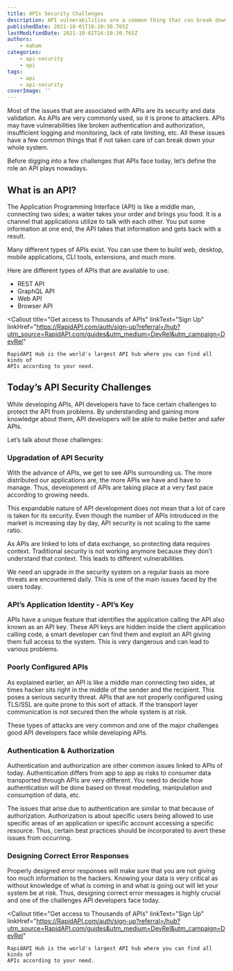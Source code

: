 ```yaml
---
title: ​​APIs Security Challenges
description: API vulnerabilities are a common thing that can break down your whole system if not treated. Due to these vulnerabilities, API breaches have increased to an enormous extent.
publishedDate: 2021-10-01T16:10:30.765Z
lastModifiedDate: 2021-10-01T16:10:30.765Z
authors:
    - maham
categories:
    - api-security
    - api
tags:
    - api
    - api-security
coverImage: ''
---
```


<Lead>

Most of the issues that are associated with APIs are its security and data validation. As APIs are very commonly used, so it is prone to attackers. APIs may have vulnerabilities like broken authentication and authorization, insufficient logging and monitoring, lack of rate limiting, etc.
All these issues have a few common things that if not taken care of can break down your whole system.

</Lead>

Before digging into a few challenges that APIs face today, let’s define the role an API plays nowadays.

## What is an API?

The Application Programming Interface (API) is like a middle man, connecting two sides; a waiter takes your order and brings you food. It is a channel that applications utilize to talk with each other. You put some information at one end, the API takes that information and gets back with a result.

Many different types of APIs exist. You can use them to build web, desktop, mobile applications, CLI tools, extensions, and much more.

Here are different types of APIs that are available to use:

-   REST API
-   GraphQL API
-   Web API
-   Browser API

<Callout
	title="Get access to Thousands of APIs"
	linkText="Sign Up"
	linkHref="https://RapidAPI.com/auth/sign-up?referral=/hub?utm_source=RapidAPI.com/guides&utm_medium=DevRel&utm_campaign=DevRel"
>
	RapidAPI Hub is the world's largest API hub where you can find all kinds of
	APIs according to your need.
</Callout>

## Today’s API Security Challenges

While developing APIs, API developers have to face certain challenges to protect the API from problems. By understanding and gaining more knowledge about them, API developers will be able to make better and safer APIs.

Let’s talk about those challenges:

### Upgradation of API Security

With the advance of APIs, we get to see APIs surrounding us. The more distributed our applications are, the more APIs we have and have to manage. Thus, development of APIs are taking place at a very fast pace according to growing needs.

This expandable nature of API development does not mean that a lot of care is taken for its security. Even though the number of APIs introduced in the market is increasing day by day, API security is not scaling to the same ratio.

As APIs are linked to lots of data exchange, so protecting data requires context. Traditional security is not working anymore because they don’t understand that context. This leads to different vulnerabilities.

We need an upgrade in the security system on a regular basis as more threats are encountered daily. This is one of the main issues faced by the users today.

### API’s Application Identity - API’s Key

APIs have a unique feature that identifies the application calling the API also known as an API key. These API keys are hidden inside the client application calling code, a smart developer can find them and exploit an API giving them full access to the system. This is very dangerous and can lead to various problems.

### Poorly Configured APIs

As explained earlier, an API is like a middle man connecting two sides, at times hacker sits right in the middle of the sender and the recipient. This poses a serious security threat. APIs that are not properly configured using TLS/SSL are quite prone to this sort of attack. If the transport layer communication is not secured then the whole system is at risk.

These types of attacks are very common and one of the major challenges good API developers face while developing APIs.

### Authentication & Authorization

Authentication and authorization are other common issues linked to APIs of today. Authentication differs from app to app as risks to consumer data transported through APIs are very different. You need to decide how authentication will be done based on threat modeling, manipulation and consumption of data, etc.

The issues that arise due to authentication are similar to that because of authorization. Authorization is about specific users being allowed to use specific areas of an application or specific account accessing a specific resource. Thus, certain best practices should be incorporated to avert these issues from occurring.

### Designing Correct Error Responses

Properly designed error responses will make sure that you are not giving too much information to the hackers. Knowing your data is very critical as without knowledge of what is coming in and what is going out will let your system be at risk. Thus, designing correct error messages is highly crucial and one of the challenges API developers face today.

<Callout
	title="Get access to Thousands of APIs"
	linkText="Sign Up"
	linkHref="https://RapidAPI.com/auth/sign-up?referral=/hub?utm_source=RapidAPI.com/guides&utm_medium=DevRel&utm_campaign=DevRel"
>
	RapidAPI Hub is the world's largest API hub where you can find all kinds of
	APIs according to your need.
</Callout>
